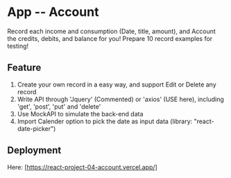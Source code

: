 # App -- Account

Record each income and consumption (Date, title, amount), and Account the credits, debits, and balance for you!
Prepare 10 record examples for testing!

## Feature

1. Create your own record in a easy way, and support Edit or Delete any record
2. Write API through 'Jquery' (Commented) or 'axios' (USE here), including 'get', 'post', 'put' and 'delete' 
3. Use MockAPI to simulate the back-end data 
4. Import Calender option to pick the date as input data (library: "react-date-picker") 

## Deployment

Here: [https://react-project-04-account.vercel.app/]

